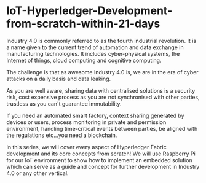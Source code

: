 # IoT-Hyperledger-Development-from-scratch-within-21-days

Industry 4.0 is commonly referred to as the fourth industrial revolution. It is a name given to the current trend of automation and data exchange in manufacturing technologies. It includes cyber-physical systems, the Internet of things, cloud computing and cognitive computing.

The challenge is that as awesome Industry 4.0 is, we are in the era of cyber attacks on a daily basis and data leaking.

As you are well aware, sharing data with centralised solutions is a security risk, cost expensive process as you are not synchronised with other parties, trustless as you can't guarantee immutability.

If you need an automated smart factory, context sharing generated by devices or users, process monitoring in private and permission environment, handling time-critical events between parties, be aligned with the regulations etc…you need a blockchain.

In this series, we will cover every aspect of Hyperledger Fabric development and its core concepts from scratch! We will use Raspberry Pi for our IoT environment to show how to implement an embedded solution which can serve as a guide and concept for further development in Industry 4.0 or any other vertical.
